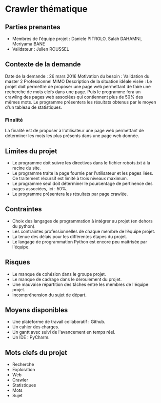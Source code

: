 # Crawler thématique

## Parties prenantes

* Membres de l'équipe projet : Daniele PITROLO, Salah DAHAMNI, Meriyama BANE
* Validateur : Julien ROUSSEL

## Contexte de la demande

Date de la demande : 26 mars 2016
Motivation du besoin : Validation du master 2 Professionnel MIMO
Description de la situation idéale visée : Le projet doit permettre de proposer une page web permettant de faire une recherche de mots clefs dans une page. Puis le programme fera un crawling des pages web associées qui contiennent plus de 50% des mêmes mots. Le programme présentera les résultats obtenus par le moyen d'un tableau de statistiques.

### Finalité

La finalité est de proposer à l'utilisateur une page web permettant de déterminer les mots les plus présents dans une page web donnée.


## Limites du projet

* Le programme doit suivre les directives dans le fichier robots.txt à la racine du site.
* Le programme traite la page fournie par l'utilisateur et les pages liées. Ce traitement récursif est limité à trois niveaux maximum.
* Le programme seul doit déterminer le pourcentage de pertinence des pages associées, ici : 50%.
* Le programme présentera les résultats par page crawlée.

## Contraintes

* Choix des langages de programmation à intégrer au projet (en dehors du python).
* Les contraintes professionnelles de chaque membre de l’équipe projet.    
* La tenue des délais pour les différentes étapes du projet.
* Le langage de programmation Python est encore peu maitrisée par l'équipe.


## Risques

* Le manque de cohésion dans le groupe projet.
* Le manque de cadrage dans le déroulement du projet.
* Une mauvaise répartition des tâches entre les membres de l'équipe projet.
* Incompréhension du sujet de départ.   

## Moyens disponibles

* Une plateforme de travail collaboratif : Github.
* Un cahier des charges.
* Un gantt avec suivi de l'avancement en temps réel.
* Un IDE : PyCharm.    

## Mots clefs du projet

* Recherche
* Exploration
* Web
* Crawler
* Statistiques
* Mots
* Sujet
